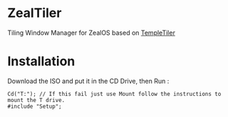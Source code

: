 # ZealTiler
Tiling Window Manager for ZealOS based on [TempleTiler](https://github.com/bbielsa/TempleTiler)

# Installation
Download the ISO and put it in the CD Drive, then Run :
```
Cd("T:"); // If this fail just use Mount follow the instructions to mount the T drive.
#include "Setup";
```
